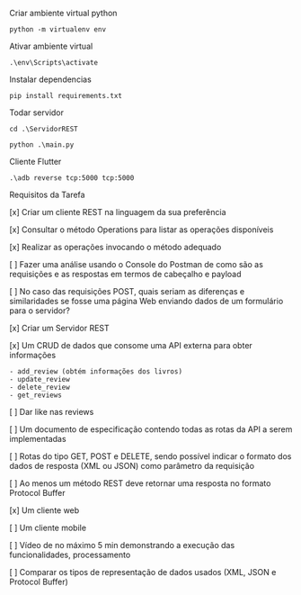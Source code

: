 Criar ambiente virtual python

    python -m virtualenv env
    
Ativar ambiente virtual

    .\env\Scripts\activate

Instalar dependencias

    pip install requirements.txt
    
Todar servidor

    cd .\ServidorREST
    
    python .\main.py

Cliente Flutter

    .\adb reverse tcp:5000 tcp:5000

Requisitos da Tarefa

[x] Criar um cliente REST na linguagem da sua preferência

[x] Consultar o método Operations para listar as operações disponíveis

[x] Realizar as operações invocando o método adequado

[ ] Fazer uma análise usando o Console do Postman de como são as requisições e as respostas em termos de cabeçalho e payload

[ ] No caso das requisições POST, quais seriam as diferenças e similaridades se fosse uma página Web enviando dados de um formulário para o servidor?

[x] Criar um Servidor REST

[x] Um CRUD de dados que consome uma API externa para obter informações
    
    - add_review (obtém informações dos livros)
    - update_review
    - delete_review
    - get_reviews 

[ ] Dar like nas reviews

[ ] Um documento de especificação contendo todas as rotas da API a serem implementadas

[ ] Rotas do tipo GET, POST e DELETE, sendo possível indicar o formato dos dados de resposta (XML ou JSON) como parâmetro da requisição

[ ] Ao menos um método REST deve retornar uma resposta no formato Protocol Buffer

[x] Um cliente web

[ ] Um cliente mobile

[ ] Vídeo de no máximo 5 min demonstrando a execução das funcionalidades, processamento

[ ] Comparar os tipos de representação de dados usados (XML, JSON e Protocol Buffer)
